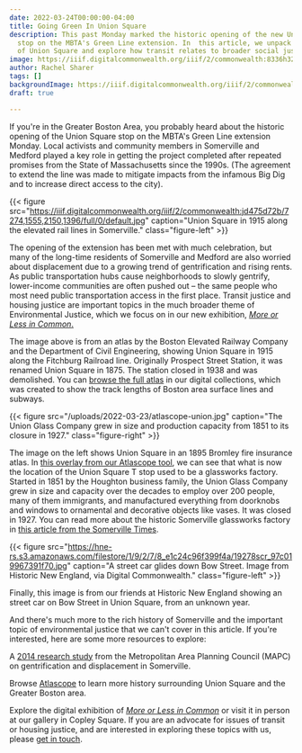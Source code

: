 ```yaml
---
date: 2022-03-24T00:00:00-04:00
title: Going Green In Union Square
description: This past Monday marked the historic opening of the new Union Square
  stop on the MBTA's Green Line extension. In  this article, we unpack the history
  of Union Square and explore how transit relates to broader social justice issues.
image: https://iiif.digitalcommonwealth.org/iiif/2/commonwealth:8336h321k/5769,3284,917,438/1200,/0/default.jpg
author: Rachel Sharer
tags: []
backgroundImage: https://iiif.digitalcommonwealth.org/iiif/2/commonwealth:8336h321k/5769,3284,917,438/1200,/0/default.jpg
draft: true

---
```

If you're in the Greater Boston Area, you probably heard about the historic opening of the Union Square stop on the MBTA's Green Line extension Monday. Local activists and community members in Somerville and Medford played a key role in getting the project completed after repeated promises from the State of Massachusetts since the 1990s. (The agreement to extend the line was made to mitigate impacts from the infamous Big Dig and to increase direct access to the city).

{{< figure src="https://iiif.digitalcommonwealth.org/iiif/2/commonwealth:jd475d72b/7274,1555,2150,1396/full/0/default.jpg" caption="Union Square in 1915 along the elevated rail lines in Somerville." class="figure-left" >}}

The opening of the extension has been met with much celebration, but many of the long-time residents of Somerville and Medford are also worried about displacement due to a growing trend of gentrification and rising rents. As public transportation hubs cause neighborhoods to slowly gentrify, lower-income communities are often pushed out – the same people who most need public transportation access in the first place. Transit justice and housing justice are important topics in the much broader theme of Environmental Justice, which we focus on in our new exhibition, [_More or Less in Common_.](https://www.leventhalmap.org/digital-exhibitions/more-or-less-in-common/)

The image above is from an atlas by the Boston Elevated Railway Company and the Department of Civil Engineering, showing Union Square in 1915 along the Fitchburg Railroad line. Originally Prospect Street Station, it was renamed Union Square in 1875. The station closed in 1938 and was demolished. You can [browse the full atlas](https://collections.leventhalmap.org/search/commonwealth:pc28d1265) in our digital collections, which was created to show the track lengths of Boston area surface lines and subways.

{{< figure src="/uploads/2022-03-23/atlascope-union.jpg" caption="The Union Glass Company grew in size and production capacity from 1851 to its closure in 1927." class="figure-right" >}}

The image on the left shows Union Square in an 1895 Bromley fire insurance atlas. In [this overlay from our Atlascope tool](https://atlascope.leventhalmap.org/#view:share$base:000$overlay:39999059015998$zoom:17.67$center:-7914221.51466886,5217555.864032405$mode:glass$pos:324), we can see that what is now the location of the Union Square T stop used to be a glassworks factory. Started in 1851 by the Houghton business family, the Union Glass Company grew in size and capacity over the decades to employ over 200 people, many of them immigrants, and manufactured everything from doorknobs and windows to ornamental and decorative objects like vases. It was closed in 1927. You can read more about the historic Somerville glassworks factory in [this article from the Somerville Times](https://www.thesomervilletimes.com/archives/59178).

{{< figure src="https://hne-rs.s3.amazonaws.com/filestore/1/9/2/7/8_e1c24c96f399f4a/19278scr_97c019967391f70.jpg" caption="A street car glides down Bow Street. Image from Historic New England, via Digital Commonwealth." class="figure-left" >}}

Finally, this image is from our friends at Historic New England showing an street car on Bow Street in Union Square, from an unknown year.

And there's much more to the rich history of Somerville and the important topic of environmental justice that we can't cover in this article. If you're interested, here are some more resources to explore:

A [2014 research study](https://www.mapc.org/wp-content/uploads/2017/09/DimensionsOfDisplacement_ExecSumm_2_11_14_0.pdf) from the Metropolitan Area Planning Council (MAPC) on gentrification and displacement in Somerville.

Browse [Atlascope]() to learn more history surrounding Union Square and the Greater Boston area.

Explore the digital exhibition of [_More or Less in Common_](https://www.leventhalmap.org/digital-exhibitions/more-or-less-in-common/) or visit it in person at our gallery in Copley Square. If you are an advocate for issues of transit or housing justice, and are interested in exploring these topics with us, please [get in touch](mailto:info@leventhalmap.org).